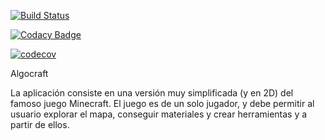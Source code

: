 [![Build Status](https://travis-ci.org/santicouce/AlgoCraft.svg?branch=master)](https://travis-ci.org/santicouce/AlgoCraft)

[![Codacy Badge](https://api.codacy.com/project/badge/Grade/5b96bd54da724974855f866635fc5b67)](https://app.codacy.com/app/santicouce/AlgoCraft?utm_source=github.com&utm_medium=referral&utm_content=santicouce/AlgoCraft&utm_campaign=Badge_Grade_Dashboard)

[![codecov](https://codecov.io/gh/santicouce/AlgoCraft/branch/master/graph/badge.svg)](https://codecov.io/gh/santicouce/AlgoCraft)

Algocraft

La aplicación consiste en una versión muy simplificada (y en 2D) del famoso juego Minecraft. El juego es de un solo jugador, y debe permitir al usuario explorar el mapa, conseguir materiales y crear herramientas y a partir de ellos.

